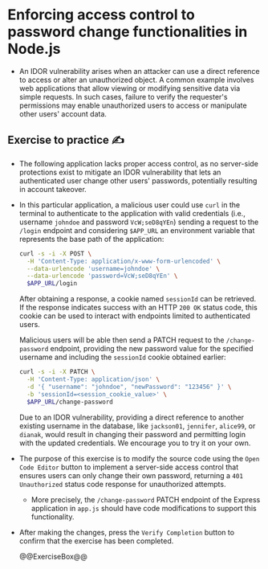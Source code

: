 # Enforcing access control to password change functionalities in Node.js

* An IDOR vulnerability arises when an attacker can use a direct reference to access or alter an unauthorized object. A common example involves web applications that allow viewing or modifying sensitive data via simple requests. In such cases, failure to verify the requester's permissions may enable unauthorized users to access or manipulate other users' account data.

## Exercise to practice :writing_hand:

* The following application lacks proper access control, as no server-side protections exist to mitigate an IDOR vulnerability that lets an authenticated user change other users' passwords, potentially resulting in account takeover.
* In this particular application, a malicious user could use `curl` in the terminal to authenticate to the application with valid credentials (i.e., username `johndoe` and password `VcW;seD8qYEn`) sending a request to the `/login` endpoint and considering `$APP_URL` an environment variable that represents the base path of the application:

  ```bash
  curl -s -i -X POST \
    -H 'Content-Type: application/x-www-form-urlencoded' \
    --data-urlencode 'username=johndoe' \
    --data-urlencode 'password=VcW;seD8qYEn' \
    $APP_URL/login
  ```

  After obtaining a response, a cookie named `sessionId` can be retrieved. If the response indicates success with an HTTP `200 OK` status code, this cookie can be used to interact with endpoints limited to authenticated users.

  Malicious users will be able then send a PATCH request to the `/change-password` endpoint, providing the new password value for the specified username and including the `sessionId` cookie obtained earlier:

    ```bash
    curl -s -i -X PATCH \
      -H 'Content-Type: application/json' \
      -d '{ "username": "johndoe", "newPassword": "123456" }' \
      -b 'sessionId=<session_cookie_value>' \
      $APP_URL/change-password
    ```

  Due to an IDOR vulnerability, providing a direct reference to another existing username in the database, like `jackson01`, `jennifer`, `alice99`, or `dianak`, would result in changing their password and permitting login with the updated credentials. We encourage you to try it on your own.
* The purpose of this exercise is to modify the source code using the `Open Code Editor` button to implement a server-side access control that ensures users can only change their own password, returning a `401 Unauthorized` status code response for unauthorized attempts.
  * More precisely, the `/change-password` PATCH endpoint of the Express application in `app.js` should have code modifications to support this functionality.
* After making the changes, press the `Verify Completion` button to confirm that the exercise has been completed.

  @@ExerciseBox@@
